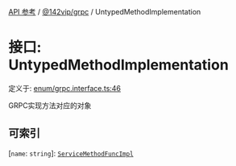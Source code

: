 [API 参考](../../../index.md) / [@142vip/grpc](../index.md) / UntypedMethodImplementation

# 接口: UntypedMethodImplementation

定义于: [enum/grpc.interface.ts:46](https://github.com/142vip/core-x/blob/d978b443ed1221c42602080459c0a22aae31b2d5/packages/grpc/src/enum/grpc.interface.ts#L46)

GRPC实现方法对应的对象

## 可索引

\[`name`: `string`\]: [`ServiceMethodFuncImpl`](../type-aliases/ServiceMethodFuncImpl.md)

